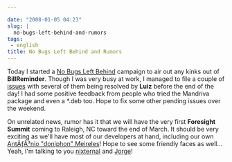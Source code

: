 ```yaml
---

date: "2008-01-05 04:23"
slug: |
  no-bugs-left-behind-and-rumors
tags:
 - english
title: No Bugs Left Behind and Rumors
---
```


Today I started a [No Bugs Left
Behind](http://billreminder.gnulinuxbrasil.org/?p=11) campaign to air
out any kinks out of **BillReminder**. Though I was very busy at work, I
managed to file a couple of
[issues](https://sourceforge.net/tracker/?group_id=161428&atid=819795)
with several of them being resolved by **Luiz** before the end of the
day! I had some positive feedback from people who tried the Mandriva
package and even a \*.deb too. Hope to fix some other pending issues
over the weekend.

On unrelated news, rumor has it that we will have the very first
**Foresight Summit** coming to Raleigh, NC toward the end of March. It
should be very exciting as we'll have most of our developers at hand,
including our own [AntÃƒÂ³nio "doniphon"
Meireles](http://web.foresightlinux.org/planet/user/4)! Hope to see some
friendly faces as well... Yeah, I'm talking to you
[nixternal](http://blog.nixternal.com/) and
[Jorge](http://stompbox.typepad.com/blog/)!
